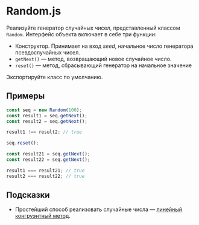 # Random.js
Реализуйте генератор случайных чисел, представленный классом `Random`. Интерфейс объекта включает в себе три функции:

* Конструктор. Принимает на вход *seed*, начальное число генератора псевдослучайных чисел.
* `getNext()` — метод, возвращающий новое случайное число.
* `reset()` — метод, сбрасывающий генератор на начальное значение

Экспортируйте класс по умолчанию.

## Примеры
```js
const seq = new Random(100);
const result1 = seq.getNext();
const result2 = seq.getNext();

result1 !== result2; // true

seq.reset();

const result21 = seq.getNext();
const result22 = seq.getNext();

result1 === result21; // true
result2 === result22; // true
```

## Подсказки
* Простейший способ реализовать случайные числа — [линейный конгруэнтный метод](https://ru.wikipedia.org/wiki/Линейный_конгруэнтный_метод).